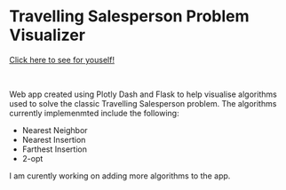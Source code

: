 # Travelling Salesperson Problem Visualizer
[Click here to see for youself!](https://tsp-visualizer.herokuapp.com/)

<br>

Web app created using Plotly Dash and Flask to help visualise algorithms used to solve the classic Travelling Salesperson problem. The algorithms currently implemenmted include the following:
- Nearest Neighbor
- Nearest Insertion
- Farthest Insertion
- 2-opt

I am curently working on adding more algorithms to the app.
